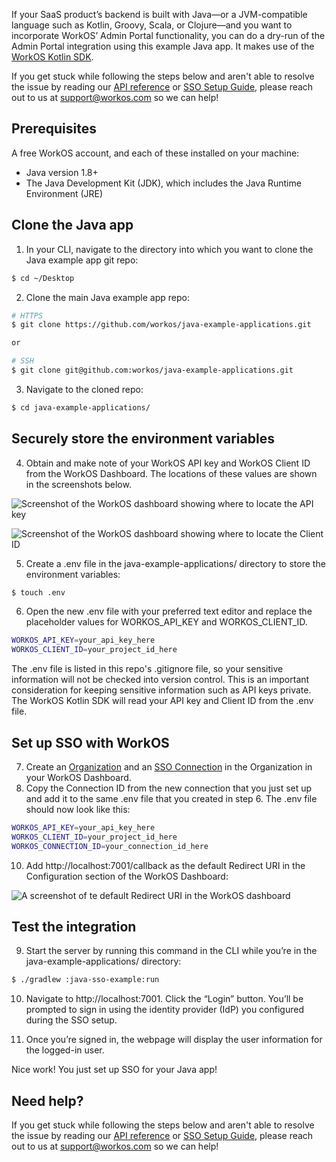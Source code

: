 If your SaaS product’s backend is built with Java—or a JVM-compatible language such as Kotlin, Groovy, Scala, or Clojure—and you want to incorporate WorkOS’ Admin Portal functionality, you can do a dry-run of the Admin Portal integration using this example Java app. It makes use of the [WorkOS Kotlin SDK](https://github.com/workos/workos-kotlin).

If you get stuck while following the steps below and aren't able to resolve the issue by reading our [API reference](https://workos.com/docs/reference) or [SSO Setup Guide](https://workos.com/docs/sso/guide), please reach out to us at support@workos.com so we can help!

## Prerequisites
A free WorkOS account, and each of these installed on your machine:
- Java version 1.8+
- The Java Development Kit (JDK), which includes the Java Runtime Environment (JRE)

## Clone the Java app
1. In your CLI, navigate to the directory into which you want to clone the Java example app git repo:
```bash
$ cd ~/Desktop
```

2. Clone the main Java example app repo:
```bash
# HTTPS
$ git clone https://github.com/workos/java-example-applications.git

or

# SSH
$ git clone git@github.com:workos/java-example-applications.git
```

3. Navigate to the cloned repo:
```bash
$ cd java-example-applications/
```

## Securely store the environment variables
4. Obtain and make note of your WorkOS API key and WorkOS Client ID from the WorkOS Dashboard. The locations of these values are shown in the screenshots below.

![Screenshot of the WorkOS dashboard showing where to locate the API key](https://assets-global.website-files.com/5f03ef1d331a69193fae6dcd/61986a545cae6987e741c044_TXlyTFBXjAfHZwhb9l-YRvpdj3LCCSXX5frveCFXh1Ywlc482yvdpKHDDRl9QKH3CXbsCwCj9Sya4DAmxvvK293sREyeTJJW8NidhsDgc5lXSU15H6cFpHIlXaAeqHXge259YQju.png)

![Screenshot of the WorkOS dashboard showing where to locate the Client ID](https://assets-global.website-files.com/5f03ef1d331a69193fae6dcd/61986a53882d3a558ae819ee_-ZbW48EgfBtiMuTQEDAaV0UtSxw2wt6Mx-NAX5YxIdI87AZT3bI5w_7jS6tHk-TlG0aHC08AD-l_wr3v_RmUMzSyTehrLIk8D5A7hQ5UskvPVeuXec-9yf6pLTBxkm68PF3kHsqv.png)

5. Create a .env file in the java-example-applications/ directory to store the environment variables:
```bash
$ touch .env
```

6. Open the new .env file with your preferred text editor and replace the placeholder values for WORKOS_API_KEY and WORKOS_CLIENT_ID.  
```bash
WORKOS_API_KEY=your_api_key_here
WORKOS_CLIENT_ID=your_project_id_here
```

The .env file is listed in this repo's .gitignore file, so your sensitive information will not be checked into version control. This is an important consideration for keeping sensitive information such as API keys private. The WorkOS Kotlin SDK will read your API key and Client ID from the .env file.
    
## Set up SSO with WorkOS
7. Create an [Organization](https://dashboard.workos.com/organizations) and an [SSO Connection](https://workos.com/docs/sso/guide/introduction) in the Organization in your WorkOS Dashboard.
8. Copy the Connection ID from the new connection that you just set up and add it to the same .env file that you created in step 6. The .env file should now look like this: 
```bash
WORKOS_API_KEY=your_api_key_here
WORKOS_CLIENT_ID=your_project_id_here
WORKOS_CONNECTION_ID=your_connection_id_here
```

10. Add http://localhost:7001/callback as the default Redirect URI in the Configuration section of the WorkOS Dashboard:

![A screenshot of te default Redirect URI in the WorkOS dashboard](https://assets-global.website-files.com/5f03ef1d331a69193fae6dcd/619d4e48d8ad3f0711f3b1e3_Screen%20Shot%202021-11-23%20at%2012.24.34%20PM.png)

## Test the integration
9. Start the server by running this command in the CLI while you’re in the java-example-applications/ directory:
```bash
$ ./gradlew :java-sso-example:run
```

10. Navigate to http://localhost:7001. Click the “Login” button. You’ll be prompted to sign in using the identity provider (IdP) you configured during the SSO setup.

11. Once you’re signed in, the webpage will display the user information for the logged-in user.

Nice work! You just set up SSO for your Java app!

## Need help?
If you get stuck while following the steps below and aren't able to resolve the issue by reading our [API reference](https://workos.com/docs/reference) or [SSO Setup Guide](https://workos.com/docs/sso/guide), please reach out to us at support@workos.com so we can help!
